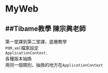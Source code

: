 # MyWeb

##Tibame教學 陳宗興老師    
---
第一堂課到第二堂課，底層教學  <br>
`POM.xml`檔案設定  <br>
`ApplicationContext.`  <br>
各種版本抽換  <br>
用同一個類別，抽換的地方在`ApplicationContext`  
